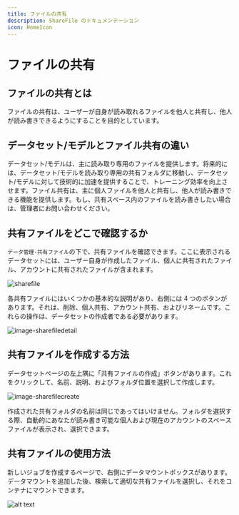 ```yaml
---
title: ファイルの共有
description: ShareFile のドキュメンテーション
icon: HomeIcon
---
```


# ファイルの共有

## ファイルの共有とは

ファイルの共有は、ユーザーが自身が読み取れるファイルを他人と共有し、他人が読み書きできるようにすることを目的としています。

## データセット/モデルとファイル共有の違い

データセット/モデルは、主に読み取り専用のファイルを提供します。将来的には、データセット/モデルを読み取り専用の共有フォルダに移動し、データセット/モデルに対して技術的に加速を提供することで、トレーニング効率を向上させます。ファイル共有は、主に個人ファイルを他人と共有し、他人が読み書きできる機能を提供します。もし、共有スペース内のファイルを読み書きしたい場合は、管理者にお問い合わせください。

## 共有ファイルをどこで確認するか

`データ管理-共有ファイル`の下で、共有ファイルを確認できます。ここに表示されるデータセットには、ユーザー自身が作成したファイル、個人に共有されたファイル、アカウントに共有されたファイルが含まれます。

![sharefile](./img/sharefile.webp)

各共有ファイルにはいくつかの基本的な説明があり、右側には 4 つのボタンがあります。それは、削除、個人共有、アカウント共有、およびリネームです。これらの操作は、データセットの作成者である必要があります。

![image-sharefiledetail](./img/sharefiledetail.webp)

## 共有ファイルを作成する方法

データセットページの左上隅に「共有ファイルの作成」ボタンがあります。これをクリックして、名前、説明、およびフォルダ位置を選択して作成します。

![image-sharefilecreate](./img/sharefilecreate.webp)

作成された共有フォルダの名前は同じであってはいけません。フォルダを選択する際、自動的にあなたが読み書き可能な個人および現在のアカウントのスペースファイルが表示され、選択できます。

## 共有ファイルの使用方法

新しいジョブを作成するページで、右側にデータマウントボックスがあります。データマウントを追加した後、検索して適切な共有ファイルを選択し、それをコンテナにマウントできます。

![alt text](./img/mount.webp)